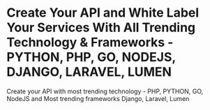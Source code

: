 # Create Your API and White Label Your Services With All Trending Technology & Frameworks - PYTHON, PHP, GO, NODEJS, DJANGO, LARAVEL, LUMEN
Create your API with most trending technology - PHP, PYTHON, GO, NodeJS and Most trending frameworks Django, Laravel, Lumen
